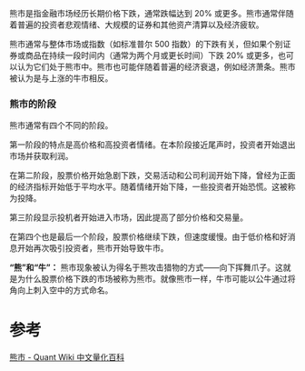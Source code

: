 


熊市是指金融市场经历长期价格下跌，通常跌幅达到 20% 或更多。熊市通常伴随着普遍的投资者悲观情绪、大规模的证券和其他资产清算以及经济疲软。

熊市通常与整体市场或指数（如标准普尔 500 指数）的下跌有关，但如果个别证券或商品在持续一段时间内（通常为两个月或更长时间）下跌 20% 或更多，也可以认为它们处于熊市中。熊市也可能伴随着普遍的经济衰退，例如经济萧条。熊市被认为是与上涨的牛市相反。

### 熊市的阶段

熊市通常有四个不同的阶段。

第一阶段的特点是高价格和高投资者情绪。在本阶段接近尾声时，投资者开始退出市场并获取利润。

在第二阶段，股票价格开始急剧下跌，交易活动和公司利润开始下降，曾经为正面的经济指标开始低于平均水平。随着情绪开始下降，一些投资者开始恐慌。这被称为投降。

第三阶段显示投机者开始进入市场，因此提高了部分价格和交易量。

在第四个也是最后一个阶段，股票价格继续下跌，但速度缓慢。由于低价格和好消息开始再次吸引投资者，熊市开始导致牛市。

**“熊”和“牛”：** 熊市现象被认为得名于熊攻击猎物的方式——向下挥舞爪子。这就是为什么股票价格下跌的市场被称为熊市。就像熊市一样，牛市可能以公牛通过将角向上刺入空中的方式命名。


# 参考
[熊市 - Quant Wiki 中文量化百科](https://quant-wiki.com/basic/finance/%E7%86%8A%E5%B8%82_Bear%20Market/)
